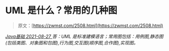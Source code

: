 <!--yml
category: 未分类
date: 0001-01-01 00:00:00
-->

# UML 是什么？常用的几种图

> 原文：[https://zwmst.com/2508.html](https://zwmst.com/2508.html)

   [ *Java基础* ](https://zwmst.com/java%e5%9f%ba%e7%a1%80)*[ <time datetime="2021-08-27T09:32:35+08:00"> 2021-08-27 </time> ](https://zwmst.com/2508.html)  答：UML 是标准建模语言；常用图包括：用例图,静态图(包括类图、对象图和包图),行为图,交互图(顺序图,合作图),实现图。*
